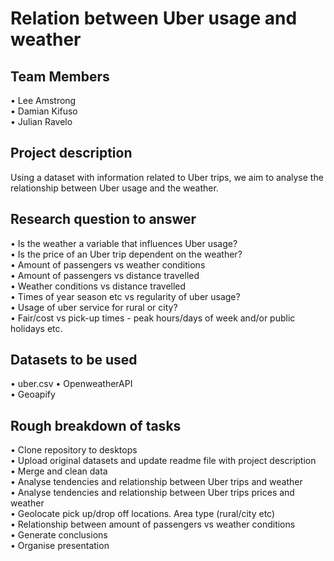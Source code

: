 # Relation between Uber usage and weather

## Team Members
•	Lee Amstrong  
•	Damian Kifuso  
•	Julian Ravelo
## Project description
Using a dataset with information related to Uber trips, we aim to analyse the relationship between Uber usage and the weather.
## Research question to answer
•	Is the weather a variable that influences Uber usage?  
•	Is the price of an Uber trip dependent on the weather?  
•	Amount of passengers vs weather conditions    
•	Amount of passengers vs distance travelled    
•	Weather conditions vs distance travelled    
•	Times of year season etc vs regularity of uber usage?    
•	Usage of uber service for rural or city?    
•	Fair/cost vs pick-up times - peak hours/days of week and/or public holidays etc.  
## Datasets to be used
•	uber.csv
•	OpenweatherAPI  
•	Geoapify  
## Rough breakdown of tasks
•	Clone repository to desktops  
•	Upload original datasets and update readme file with project description  
•	Merge and clean data  
•	Analyse tendencies and relationship between Uber trips and weather  
•	Analyse tendencies and relationship between Uber trips prices and weather  
•	Geolocate pick up/drop off locations. Area type (rural/city etc)  
•	Relationship between amount of passengers vs weather conditions  
•	Generate conclusions  
•	Organise presentation  
   
